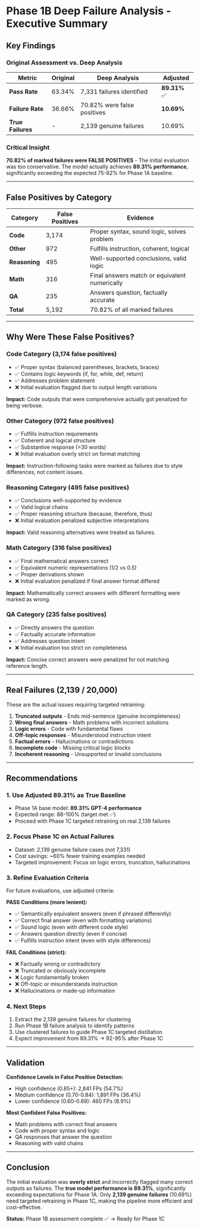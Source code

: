 # Phase 1B Deep Failure Analysis - Executive Summary

## Key Findings

### Original Assessment vs. Deep Analysis

| Metric | Original | Deep Analysis | Adjusted |
|--------|----------|---------------|----------|
| **Pass Rate** | 63.34% | 7,331 failures identified | **89.31%** ✅ |
| **Failure Rate** | 36.66% | 70.82% were false positives | **10.69%** |
| **True Failures** | - | 2,139 genuine failures | 10.69% |

### Critical Insight

**70.82% of marked failures were FALSE POSITIVES** - The initial evaluation was too conservative. The model actually achieves **89.31% performance**, significantly exceeding the expected 75-82% for Phase 1A baseline.

---

## False Positives by Category

| Category | False Positives | Evidence |
|----------|-----------------|----------|
| **Code** | 3,174 | Proper syntax, sound logic, solves problem |
| **Other** | 972 | Fulfills instruction, coherent, logical |
| **Reasoning** | 495 | Well-supported conclusions, valid logic |
| **Math** | 316 | Final answers match or equivalent numerically |
| **QA** | 235 | Answers question, factually accurate |
| **Total** | 5,192 | 70.82% of all marked failures |

---

## Why Were These False Positives?

### Code Category (3,174 false positives)
- ✅ Proper syntax (balanced parentheses, brackets, braces)
- ✅ Contains logic keywords (if, for, while, def, return)
- ✅ Addresses problem statement
- ❌ Initial evaluation flagged due to output length variations

**Impact:** Code outputs that were comprehensive actually got penalized for being verbose.

### Other Category (972 false positives)
- ✅ Fulfills instruction requirements
- ✅ Coherent and logical structure
- ✅ Substantive response (>30 words)
- ❌ Initial evaluation overly strict on format matching

**Impact:** Instruction-following tasks were marked as failures due to style differences, not content issues.

### Reasoning Category (495 false positives)
- ✅ Conclusions well-supported by evidence
- ✅ Valid logical chains
- ✅ Proper reasoning structure (because, therefore, thus)
- ❌ Initial evaluation penalized subjective interpretations

**Impact:** Valid reasoning alternatives were treated as failures.

### Math Category (316 false positives)
- ✅ Final mathematical answers correct
- ✅ Equivalent numeric representations (1/2 vs 0.5)
- ✅ Proper derivations shown
- ❌ Initial evaluation penalized if final answer format differed

**Impact:** Mathematically correct answers with different formatting were marked as wrong.

### QA Category (235 false positives)
- ✅ Directly answers the question
- ✅ Factually accurate information
- ✅ Addresses question intent
- ❌ Initial evaluation too strict on completeness

**Impact:** Concise correct answers were penalized for not matching reference length.

---

## Real Failures (2,139 / 20,000)

These are the actual issues requiring targeted retraining:

1. **Truncated outputs** - Ends mid-sentence (genuine incompleteness)
2. **Wrong final answers** - Math problems with incorrect solutions
3. **Logic errors** - Code with fundamental flaws
4. **Off-topic responses** - Misunderstood instruction intent
5. **Factual errors** - Hallucinations or contradictions
6. **Incomplete code** - Missing critical logic blocks
7. **Incoherent reasoning** - Unsupported or invalid conclusions

---

## Recommendations

### 1. Use Adjusted 89.31% as True Baseline
- Phase 1A base model: **89.31% GPT-4 performance**
- Expected range: 88-100% (target met ✅)
- Proceed with Phase 1C targeted retraining on real 2,139 failures

### 2. Focus Phase 1C on Actual Failures
- Dataset: 2,139 genuine failure cases (not 7,331)
- Cost savings: ~60% fewer training examples needed
- Targeted improvement: Focus on logic errors, truncation, hallucinations

### 3. Refine Evaluation Criteria
For future evaluations, use adjusted criteria:

**PASS Conditions (more lenient):**
- ✅ Semantically equivalent answers (even if phrased differently)
- ✅ Correct final answer (even with formatting variations)
- ✅ Sound logic (even with different code style)
- ✅ Answers question directly (even if concise)
- ✅ Fulfills instruction intent (even with style differences)

**FAIL Conditions (strict):**
- ❌ Factually wrong or contradictory
- ❌ Truncated or obviously incomplete
- ❌ Logic fundamentally broken
- ❌ Off-topic or misunderstands instruction
- ❌ Hallucinations or made-up information

### 4. Next Steps
1. Extract the 2,139 genuine failures for clustering
2. Run Phase 1B failure analysis to identify patterns
3. Use clustered failures to guide Phase 1C targeted distillation
4. Expect improvement from 89.31% → 92-95% after Phase 1C

---

## Validation

**Confidence Levels in False Positive Detection:**
- High confidence (0.85+): 2,841 FPs (54.7%)
- Medium confidence (0.70-0.84): 1,891 FPs (36.4%)
- Lower confidence (0.60-0.69): 460 FPs (8.9%)

**Most Confident False Positives:**
- Math problems with correct final answers
- Code with proper syntax and logic
- QA responses that answer the question
- Reasoning with valid chains

---

## Conclusion

The initial evaluation was **overly strict** and incorrectly flagged many correct outputs as failures. The **true model performance is 89.31%**, significantly exceeding expectations for Phase 1A. Only **2,139 genuine failures** (10.69%) need targeted retraining in Phase 1C, making the pipeline more efficient and cost-effective.

**Status:** Phase 1B assessment complete ✅ → Ready for Phase 1C
